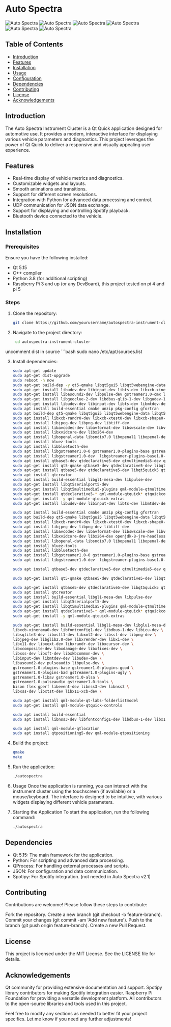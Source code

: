 # Auto Spectra
![Auto Spectra](https://github.com/mazenelnahla/AutoSpectra/blob/main/Preview/1.engine-not-running.png)
![Auto Spectra](https://github.com/mazenelnahla/AutoSpectra/blob/main/Preview/2.no-alert.png)
![Auto Spectra](https://github.com/mazenelnahla/AutoSpectra/blob/main/Preview/3.engine-not-running-spotify-on.png)
![Auto Spectra](https://github.com/mazenelnahla/AutoSpectra/blob/main/Preview/4.autopilot-on.png)
![Auto Spectra](https://github.com/mazenelnahla/AutoSpectra/blob/main/Preview/5.dynamic-speed-color.png)
![Auto Spectra](https://github.com/mazenelnahla/AutoSpectra/blob/main/Preview/6.fota.png)
## Table of Contents
- [Introduction](#introduction)
- [Features](#features)
- [Installation](#installation)
- [Usage](#usage)
- [Configuration](#configuration)
- [Dependencies](#dependencies)
- [Contributing](#contributing)
- [License](#license)
- [Acknowledgements](#acknowledgements)

## Introduction

The Auto Spectra Instrument Cluster is a Qt Quick application designed for automotive use. It provides a modern, interactive interface for displaying various vehicle parameters and diagnostics. This project leverages the power of Qt Quick to deliver a responsive and visually appealing user experience.

## Features

- Real-time display of vehicle metrics and diagnostics.
- Customizable widgets and layouts.
- Smooth animations and transitions.
- Support for different screen resolutions.
- Integration with Python for advanced data processing and control.
- UDP communication for JSON data exchange.
- Support for displaying and controlling Spotify playback.
- Bluetooth device connected to the vehicle.

## Installation

### Prerequisites

Ensure you have the following installed:

- Qt 5.15
- C++ compiler
- Python 3.8 (for additional scripting)
- Raspberry Pi 3 and up (or any DevBoard), this project tested on pi 4 and pi 5

### Steps

1. Clone the repository:
   ```bash
   git clone https://github.com/yourusername/autospectra-instrument-cluster.git

2. Navigate to the project directory:
   ```bash
    cd autospectra-instrument-cluster

uncomment dist in source
    ```bash
    sudo nano /etc/apt/sources.list

3. Install dependencies:
    ```bash
    sudo apt-get update
    sudo apt-get dist-upgrade
    sudo reboot -h now
    sudo apt-get build-dep -y qt5-qmake libqt5gui5 libqt5webengine-data libqt5webkit5
    sudo apt-get install libudev-dev libinput-dev libts-dev libxcb-xinerama0-dev libxcb-xinerama0 gdbserver
    sudo apt-get install libasound2-dev libpulse-dev gstreamer1.0-omx libgstreamer1.0-dev libgstreamer-plugins-base1.0-dev  gstreamer1.0-alsa
    sudo apt-get install libgeoclue-2-dev libdbus-glib-1-dev libgudev-1.0-dev libbluetooth-dev
    sudo apt-get install libudev-dev libinput-dev libts-dev libmtdev-dev libjpeg-dev libfontconfig1-dev libssl-dev libdbus-1-dev libglib2.0-dev libxkbcommon-dev libegl1-mesa-dev libgbm-dev libgles2-mesa-dev mesa-common-dev xcb libxcb-xkb-dev x11-xkb-utils libx11-xcb-dev libxkbcommon-x11-dev libwayland-dev
    sudo apt install build-essential cmake unzip pkg-config gfortran
    sudo apt build-dep qt5-qmake libqt5gui5 libqt5webengine-data libqt5webkit5 libudev-dev libinput-dev libts-dev libxcb-xinerama0-dev libxcb-xinerama0 gdbserver
    sudo apt install libxcb-randr0-dev libxcb-xtest0-dev libxcb-shape0-dev libxcb-xkb-dev
    sudo apt install libjpeg-dev libpng-dev libtiff-dev
    sudo apt install libavcodec-dev libavformat-dev libswscale-dev libv4l-dev
    sudo apt install libxvidcore-dev libx264-dev
    sudo apt install libopenal-data libsndio7.0 libopenal1 libopenal-dev pulseaudio
    sudo apt install bluez-tools
    sudo apt install libbluetooth-dev
    sudo apt install libgstreamer1.0-0 gstreamer1.0-plugins-base gstreamer1.0-plugins-good gstreamer1.0-plugins-bad gstreamer1.0-plugins-ugly gstreamer1.0-libav gstreamer1.0-tools gstreamer1.0-x gstreamer1.0-alsa gstreamer1.0-gl gstreamer1.0-gtk3 gstreamer1.0-qt5 gstreamer1.0-pulseaudio
    sudo apt install libgstreamer1.0-dev  libgstreamer-plugins-base1.0-dev
    sudo apt install qtbase5-dev qtdeclarative5-dev qtmultimedia5-dev qtconnectivity5-dev
    sudo apt-get install qt5-qmake qtbase5-dev qtdeclarative5-dev libqt5gui5 libqt5quick5 qml-module-qtquick2 qtvirtualkeyboard-plugin
    sudo apt-get install qtbase5-dev qtdeclarative5-dev libqt5quick5 qtquickcontrols2-5-dev qtvirtualkeyboard-plugin
    sudo apt install qtcreator
    sudo apt install build-essential libgl1-mesa-dev libpulse-dev
    sudo apt-get install libqt5serialport5-dev
    sudo apt-get install libqt5multimedia5-plugins qml-module-qtmultimedia
    sudo apt-get install qtdeclarative5-* qml-module-qtquick* qtquickcontrols5-* qml-module-qtquick2
    sudo apt-get install -y qml-module-qtquick-extras
    sudo apt-get install libudev-dev libinput-dev libts-dev libmtdev-dev libjpeg-dev libfontconfig1-dev libssl-dev libdbus-1-dev libglib2.0-dev libxkbcommon-dev libegl1-mesa-dev libgbm-dev libgles2-mesa-dev mesa-common-dev xcb libxcb-xkb-dev x11-xkb-utils libx11-xcb-dev libxkbcommon-x11-dev libwayland-dev

    sudo apt install build-essential cmake unzip pkg-config gfortran
    sudo apt build-dep qt5-qmake libqt5gui5 libqt5webengine-data libqt5webkit5 libudev-dev libinput-dev libts-dev libxcb-xinerama0-dev libxcb-xinerama0 gdbserver
    sudo apt install libxcb-randr0-dev libxcb-xtest0-dev libxcb-shape0-dev libxcb-xkb-dev
    sudo apt install libjpeg-dev libpng-dev libtiff-dev
    sudo apt install libavcodec-dev libavformat-dev libswscale-dev libv4l-dev
    sudo apt install libxvidcore-dev libx264-dev openjdk-8-jre-headless
    sudo apt install libopenal-data libsndio7.0 libopenal1 libopenal-dev pulseaudio
    sudo apt install bluez-tools
    sudo apt install libbluetooth-dev
    sudo apt install libgstreamer1.0-0 gstreamer1.0-plugins-base gstreamer1.0-plugins-good gstreamer1.0-plugins-bad gstreamer1.0-plugins-ugly gstreamer1.0-libav gstreamer1.0-tools gstreamer1.0-x gstreamer1.0-alsa gstreamer1.0-gl gstreamer1.0-gtk3 gstreamer1.0-qt5 gstreamer1.0-pulseaudio
    sudo apt install libgstreamer1.0-dev  libgstreamer-plugins-base1.0-dev

    sudo apt install qtbase5-dev qtdeclarative5-dev qtmultimedia5-dev qtconnectivity5-dev

    sudo apt-get install qt5-qmake qtbase5-dev qtdeclarative5-dev libqt5gui5 libqt5quick5 qml-module-qtquick2 qtvirtualkeyboard-plugin

    sudo apt-get install qtbase5-dev qtdeclarative5-dev libqt5quick5 qtquickcontrols2-5-dev qtvirtualkeyboard-plugin
    sudo apt install qtcreator
    sudo apt install build-essential libgl1-mesa-dev libpulse-dev
    sudo apt-get install libqt5serialport5-dev
    sudo apt-get install libqt5multimedia5-plugins qml-module-qtmultimedia
    sudo apt-get install qtdeclarative5-* qml-module-qtquick* qtquickcontrols5-* qml-module-qtquick2
    sudo apt-get install -y qml-module-qtquick-extras

    sudo apt-get install build-essential libgl1-mesa-dev libglu1-mesa-dev \
    libxcb-xinerama0-dev libfontconfig1-dev libdbus-1-dev libicu-dev \
    libsqlite3-dev libxslt1-dev libxml2-dev libssl-dev libpng-dev \
    libjpeg-dev libglib2.0-dev libxrender-dev libxi-dev \
    libx11-dev libxext-dev libxrandr-dev libxcursor-dev \
    libxcomposite-dev libxdamage-dev libxfixes-dev \
    libxss-dev libxft-dev libxkbcommon-dev \
    libinput-dev libmtdev-dev libudev-dev \
    libasound2-dev pulseaudio libpulse-dev \
    gstreamer1.0-plugins-base gstreamer1.0-plugins-good \
    gstreamer1.0-plugins-bad gstreamer1.0-plugins-ugly \
    gstreamer1.0-libav gstreamer1.0-alsa \
    gstreamer1.0-pulseaudio gstreamer1.0-tools \
    bison flex gperf libevent-dev libnss3-dev libnss3 \
    libxss-dev libxtst-dev libx11-xcb-dev \

    sudo apt-get install qml-module-qt-labs-folderlistmodel
    sudo apt-get install qml-module-qtquick-controls

    sudo apt install build-essential
    sudo apt install libnss3-dev libfontconfig1-dev libdbus-1-dev libx11-xcb-dev libxcomposite-dev libxcursor-dev libxi-dev libxtst-dev libxrandr-dev libxss-dev

    sudo apt install qml-module-qtlocation
    sudo apt install qtpositioning5-dev qml-module-qtpositioning


4. Build the project:
    ```bash
    qmake
    make
5. Run the application:
    ```bash
    ./autospectra
6. Usage
    Once the application is running, you can interact with the instrument cluster using the touchscreen (if available) or a mouse/keyboard. The interface is designed to be intuitive, with various widgets displaying different vehicle parameters.

7. Starting the Application
    To start the application, run the following command:

    ```bash
    ./autospectra

## Dependencies
- Qt 5.15: The main framework for the application.
- Python: For scripting and advanced data processing.
- QProcess: For handling external processes and scripts.
- JSON: For configuration and data communication.
- Spotipy: For Spotify integration. (not needed in Auto Spectra v2.1)

## Contributing
Contributions are welcome! Please follow these steps to contribute:

Fork the repository.
Create a new branch (git checkout -b feature-branch).
Commit your changes (git commit -am 'Add new feature').
Push to the branch (git push origin feature-branch).
Create a new Pull Request.

## License
This project is licensed under the MIT License. See the LICENSE file for details.

## Acknowledgements
Qt community for providing extensive documentation and support.
Spotipy library contributors for making Spotify integration easier.
Raspberry Pi Foundation for providing a versatile development platform.
All contributors to the open-source libraries and tools used in this project.

Feel free to modify any sections as needed to better fit your project specifics. Let me know if you need any further adjustments!